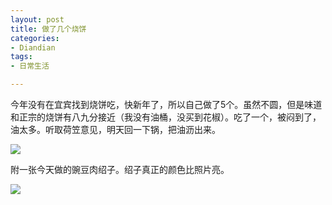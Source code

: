 ```yaml
---
layout: post
title: 做了几个烧饼
categories:
- Diandian
tags:
- 日常生活

---
```

<p>今年没有在宜宾找到烧饼吃，快新年了，所以自己做了5个。虽然不圆，但是味道和正宗的烧饼有八九分接近（我没有油桶，没买到花椒）。吃了一个，被闷到了，油太多。听取荷笠意见，明天回一下锅，把油沥出来。</p>
<p><img src="http://m1.img.srcdd.com/farm4/d/2012/1230/16/9D22F7511568FECD60958B1269EEF635_B500_900_500_375.JPEG" /></p>
<p>附一张今天做的豌豆肉绍子。绍子真正的颜色比照片亮。</p>
<p><img src="http://m1.img.srcdd.com/farm4/d/2012/1230/16/5B4636FEF35FF7CAFEBB1DFEDD50C03E_B500_900_500_375.JPEG" /><br /></p>